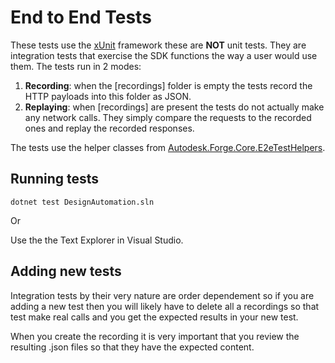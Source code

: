 ﻿# End to End Tests

These tests use the [xUnit](https://github.com/xunit/xunit) framework these are __NOT__ unit tests. They are integration tests that exercise the SDK functions the way a user would use them. The tests run in 2 modes:

1. __Recording__: when the [recordings] folder is empty the tests record the HTTP payloads into this folder as JSON.
2. __Replaying__: when [recordings] are present the tests do not actually make any network calls. They simply compare the requests to the recorded ones and replay the recorded responses.

The tests use the helper classes from [Autodesk.Forge.Core.E2eTestHelpers](https://git.autodesk.com/forge-ozone/shared-dotnet-rsdk/tree/master/src/Autodesk.Forge.Core.E2eTestHelpers).

## Running  tests
```
dotnet test DesignAutomation.sln
```
Or 

Use the the Text Explorer in Visual Studio.

## Adding new tests

Integration tests by their very nature are order dependement so if you are adding a new test then you will likely have to delete all a recordings so that test make real calls and you get the expected results in your new test.

When you create the recording it is very important that you review the resulting .json files so that they have the expected content.


